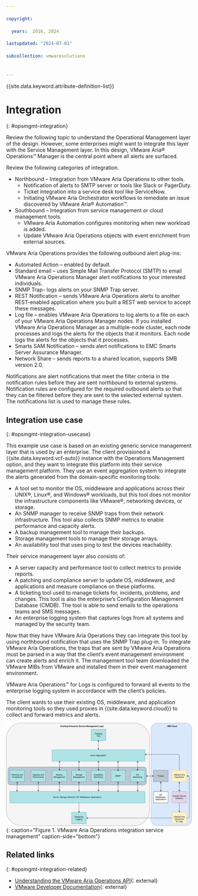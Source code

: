 ```yaml
---

copyright:

  years:  2016, 2024

lastupdated: "2024-07-01"

subcollection: vmwaresolutions


---
```


{{site.data.keyword.attribute-definition-list}}

# Integration
{: #opsmgmt-integration}

Review the following topic to understand the Operational Management layer of the design. However, some enterprises might want to integrate this layer with the Service Management layer. In this design, VMware Aria® Operations™ Manager is the central point where all alerts are surfaced.

Review the following categories of integration.
* Northbound – Integration from VMware Aria Operations to other tools.
   * Notification of alerts to SMTP server or tools like Slack or PagerDuty.
   * Ticket integration into a service desk tool like ServiceNow.
   * Initiating VMware Aria Orchestrator workflows to remediate an issue discovered by VMware Aria® Automation™.
* Southbound – Integration from service management or cloud management tools.
   * VMware Aria Automation configures monitoring when new workload is added.
   * Update VMware Aria Operations objects with event enrichment from external sources.

VMware Aria Operations provides the following outbound alert plug-ins:
* Automated Action – enabled by default.
* Standard email – uses Simple Mail Transfer Protocol (SMTP) to email VMware Aria Operations Manager alert notifications to your interested individuals.
* SNMP Trap– logs alerts on your SNMP Trap server.
* REST Notification – sends VMware Aria Operations alerts to another REST-enabled application where you built a REST web service to accept these messages.
* Log file – enables VMware Aria Operations to log alerts to a file on each of your VMware Aria Operations Manager nodes. If you installed VMware Aria Operations Manager as a multiple-node cluster, each node processes and logs the alerts for the objects that it monitors. Each node logs the alerts for the objects that it processes.
* Smarts SAM Notification – sends alert notifications to EMC Smarts Server Assurance Manager.
* Network Share – sends reports to a shared location, supports SMB version 2.0.

Notifications are alert notifications that meet the filter criteria in the notification rules before they are sent northbound to external systems. Notification rules are configured for the required outbound alerts so that they can be filtered before they are sent to the selected external system. The notifications list is used to manage these rules.

## Integration use case
{: #opsmgmt-integration-usecase}

This example use case is based on an existing generic service management layer that is used by an enterprise. The client provisioned a {{site.data.keyword.vcf-auto}} instance with the Operations Management option, and they want to integrate this platform into their service management platform. They use an event aggregation system to integrate the alerts generated from the domain-specific monitoring tools:

* A tool set to monitor the OS, middleware and applications across their UNIX®, Linux®, and Windows® workloads, but this tool does not monitor the infrastructure components like VMware®, networking devices, or storage.
* An SNMP manager to receive SNMP traps from their network infrastructure. This tool also collects SNMP metrics to enable performance and capacity alerts.
* A backup management tool to manage their backups.
* Storage management tools to manage their storage arrays.
* An availability tool that uses ping to test the devices reachability.

Their service management layer also consists of:

* A server capacity and performance tool to collect metrics to provide reports.
* A patching and compliance server to update OS, middleware, and applications and measure compliance on these platforms.
* A ticketing tool used to manage tickets for, incidents, problems, and changes. This tool is also the enterprise’s Configuration Management Database (CMDB). The tool is able to send emails to the operations teams and SMS messages.
* An enterprise logging system that captures logs from all systems and managed by the security team.

Now that they have VMware Aria Operations they can integrate this tool by using northbound notification that uses the SNMP Trap plug-in. To integrate VMware Aria Operations, the traps that are sent by VMware Aria Operations must be parsed in a way that the client’s event management environment can create alerts and enrich it. The management tool team downloaded the VMware MIBs from VMware and installed them in their event management environment.

VMware Aria Operations™ for Logs is configured to forward all events to the enterprise logging system in accordance with the client’s policies.

The client wants to use their existing OS, middleware, and application monitoring tools so they used proxies in {{site.data.keyword.cloud}} to collect and forward metrics and alerts.

![Integration diagram](../../images/opsmgmt-integration.svg "Integration diagram"){: caption="Figure 1. VMware Aria Operations integration service management" caption-side="bottom"}

## Related links
{: #opsmgmt-integration-related}


* [Understanding the VMware Aria Operations API](https://docs.vmware.com/en/VMware-Aria-Operations/8.14/API-Programming-Operations/GUID-A4113636-D84E-44A5-9672-13EDA9CC4CA2.html){: external}
* [VMware Developer Documentation](https://developer.vmware.com/apis){: external}
